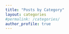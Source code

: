 ```yaml
---
title: "Posts by Category"
layout: categories
#permalink: /categories/
author_profile: true
---
```

